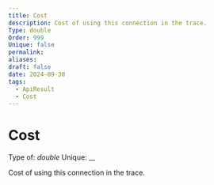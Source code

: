 ```yaml
---
title: Cost
description: Cost of using this connection in the trace.
Type: double
Order: 999
Unique: false
permalink: 
aliases: 
draft: false
date: 2024-09-30
tags:
  - ApiResult
  - Cost
---
```

# Cost

Type of: _double_
Unique: __

Cost of using this connection in the trace.

